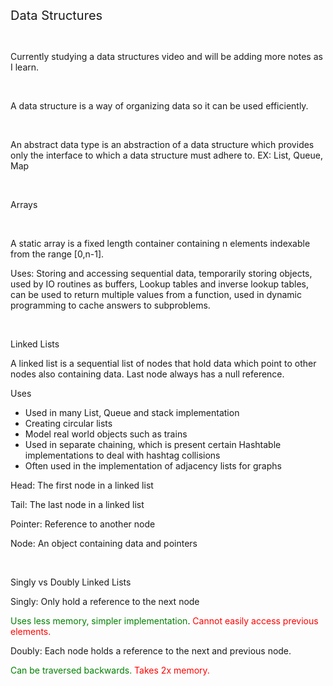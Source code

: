 ﻿
<html>
<head>
    <meta charset="utf-8" />
    <title>Data Structures Notes</title>
</head>
<body>
<p><span style="font-weight: 400; font-size: 20px;">Data Structures</span></p>
<p>&nbsp;</p>
<p><span style="font-weight: 400;">Currently studying a data structures video and will be adding more notes as I learn.</span></p>
<p>&nbsp;</p>
<p><span style="font-weight: 400;">A data structure is a way of organizing data so it can be used efficiently.</span></p>
<p>&nbsp;</p>
<p><span style="font-weight: 400;">An abstract data type is an abstraction of a data structure which provides only the interface to which a data structure must adhere to. EX: List, Queue, Map</span></p>
<p>&nbsp;</p>
<p><span style="font-weight: 400;">Arrays</span></p>
<p>&nbsp;</p>
<p><span style="font-weight: 400;">A static array is a fixed length container containing n elements indexable from the range [0,n-1].</span></p>
<p><span style="font-weight: 400;">Uses: Storing and accessing sequential data, temporarily storing objects, used by IO routines as buffers, Lookup tables and inverse lookup tables, can be used to return multiple values from a function, used in dynamic programming to cache answers to subproblems.</span></p>
<p>&nbsp;</p>
<p><span style="font-weight: 400;">Linked Lists</span></p>
<p><span style="font-weight: 400;">A linked list is a sequential list of nodes that hold data which point to other nodes also containing data. Last node always has a null reference.&nbsp;</span></p>
<p><span style="font-weight: 400;">Uses</span></p>
<ul>
<li style="font-weight: 400;"><span style="font-weight: 400;">Used in many List, Queue and stack implementation</span></li>
<li style="font-weight: 400;"><span style="font-weight: 400;">Creating circular lists</span></li>
<li style="font-weight: 400;"><span style="font-weight: 400;">Model real world objects such as trains</span></li>
<li style="font-weight: 400;"><span style="font-weight: 400;">Used in separate chaining, which is present certain Hashtable implementations to deal with hashtag collisions</span></li>
<li style="font-weight: 400;"><span style="font-weight: 400;">Often used in the implementation of adjacency lists for graphs</span></li>
</ul>
<p><span style="font-weight: 400;">Head: The first node in a linked list</span></p>
<p><span style="font-weight: 400;">Tail: The last node in a linked list</span></p>
<p><span style="font-weight: 400;">Pointer: Reference to another node</span></p>
<p><span style="font-weight: 400;">Node: An object containing data and pointers</span></p>
<p>&nbsp;</p>
<p><span style="font-weight: 400;">Singly vs Doubly Linked Lists</span></p>
<p><span style="font-weight: 400;">Singly: Only hold a reference to the next node</span></p>
<p><span style="font-weight: 400; color: green;">Uses less memory, simpler implementation</span><span style="font-weight: 400;">. </span><span style="font-weight: 400; color: red;">Cannot easily access previous elements.</span></p>
<p><span style="font-weight: 400;">Doubly: Each node holds a reference to the next and previous node.</span></p>
<p><span style="font-weight: 400; color: green;">Can be traversed backwards.</span> <span style="font-weight: 400; color: red;">Takes 2x memory.</span></p>
</body>
</html>